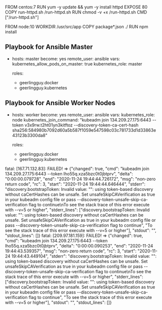 FROM centos:7
RUN yum -y update && yum -y install httpd
EXPOSE 80
COPY run-httpd.sh /run-httpd.sh
RUN chmod -v +x /run-httpd.sh
CMD ["/run-httpd.sh"]


FROM node:10
WORKDIR /usr/src/app
COPY package*.json ./
RUN npm install




## Playbook for Ansible Master
- hosts: master
  become: yes
  remote_user: ansible
  vars:
    kubernetes_allow_pods_on_master: true
    kubernetes_role: master

  roles:
    - geerlingguy.docker
    - geerlingguy.kubernetes


## Playbook for Ansible Worker Nodes
- hosts: worker
  become: yes
  remote_user: ansible
  vars:
    kubernetes_role: node
    kubernetes_join_command: "kubeadm join 134.209.27.175:6443 --token v3x9rw.t2ht01yn3kitftoz     --discovery-token-ca-cert-hash sha256:584980b7092d60a5b587f1059e547598c03c781733d1d33863e43123b3300da8"

  roles:
    - geerlingguy.docker
    - geerlingguy.kubernetes







fatal: [167.71.132.83]: FAILED! => {"changed": true, "cmd": "kubeadm join 134.209.27.175:6443 --token lho55q.xza5bzc0t0jbtprv", "delta": "0:00:00.079728", "end": "2020-11-24 19:44:44.726172", "msg": "non-zero return code", "rc": 3, "start": "2020-11-24 19:44:44.646444", "stderr": "discovery.bootstrapToken: Invalid value: \"\": using token-based discovery without caCertHashes can be unsafe. Set unsafeSkipCAVerification as true in your kubeadm config file or pass --discovery-token-unsafe-skip-ca-verification flag to continue\nTo see the stack trace of this error execute with --v=5 or higher", "stderr_lines": ["discovery.bootstrapToken: Invalid value: \"\": using token-based discovery without caCertHashes can be unsafe. Set unsafeSkipCAVerification as true in your kubeadm config file or pass --discovery-token-unsafe-skip-ca-verification flag to continue", "To see the stack trace of this error execute with --v=5 or higher"], "stdout": "", "stdout_lines": []}
fatal: [209.97.181.159]: FAILED! => {"changed": true, "cmd": "kubeadm join 134.209.27.175:6443 --token lho55q.xza5bzc0t0jbtprv", "delta": "0:00:00.090253", "end": "2020-11-24 19:44:43.539357", "msg": "non-zero return code", "rc": 3, "start": "2020-11-24 19:44:43.449104", "stderr": "discovery.bootstrapToken: Invalid value: \"\": using token-based discovery without caCertHashes can be unsafe. Set unsafeSkipCAVerification as true in your kubeadm config file or pass --discovery-token-unsafe-skip-ca-verification flag to continue\nTo see the stack trace of this error execute with --v=5 or higher", "stderr_lines": ["discovery.bootstrapToken: Invalid value: \"\": using token-based discovery without caCertHashes can be unsafe. Set unsafeSkipCAVerification as true in your kubeadm config file or pass --discovery-token-unsafe-skip-ca-verification flag to continue", "To see the stack trace of this error execute with --v=5 or higher"], "stdout": "", "stdout_lines": []}